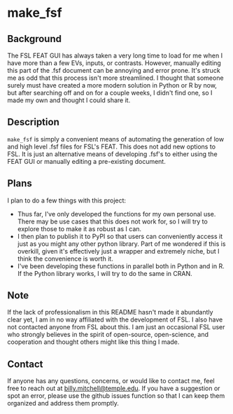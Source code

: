 # make_fsf

## Background
The FSL FEAT GUI  has always taken a very long time to load for me when I have more than a few EVs, inputs, or contrasts. However, manually editing this part of the .fsf document can be annoying and error prone. It's struck me as odd that this process isn't more streamlined. I thought that someone surely must have created a more modern solution in Python or R by now, but after searching off and on for a couple weeks, I didn't find one, so I made my own and thought I could share it.

## Description
`make_fsf` is simply a convenient means of automating the generation of low and high level .fsf files for FSL's FEAT. This does not add new options to FSL. It is just an alternative means of developing .fsf's to either using the FEAT GUI or manually editing a pre-existing document.

## Plans
I plan to do a few things with this project:
+ Thus far, I've only developed the functions for my own personal use. There may be use cases that this does not work for, so I will try to explore those to make it as robust as I can. 
+ I then plan to publish it to PyPI so that users can conveniently access it just as you might any other python library. Part of me wondered if this is overkill, given it's effectively just a wrapper and extremely niche, but I think the convenience is worth it.
+ I've been developing these functions in parallel both in Python and in R. If the Python library works, I will try to do the same in CRAN.

## Note
If the lack of professionalism in this README hasn't made it abundantly clear yet, I am in no way affiliated with the development of FSL. I also have not contacted anyone from FSL about this. I am just an occasional FSL user who strongly believes in the spirit of open-source, open-science, and cooperation and thought others might like this thing I made.

## Contact
If anyone has any questions, concerns, or would like to contact me, feel free to reach out at [billy.mitchell@temple.edu](mailto:billy.mitchell@temple.edu). If you have a suggestion or spot an error, please use the github issues function so that I can keep them organized and address them promptly.
